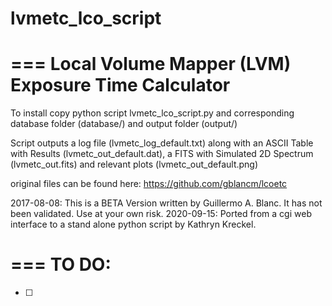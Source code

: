 # lvmetc_lco_script

=== 
Local Volume Mapper (LVM) Exposure Time Calculator
===

To install copy python script lvmetc_lco_script.py and corresponding database folder (database/) and output folder (output/)

Script outputs a log file (lvmetc_log_default.txt) along with an ASCII Table with Results (lvmetc_out_default.dat), a FITS with Simulated 2D Spectrum (lvmetc_out.fits) and relevant plots (lvmetc_out_default.png)

original files can be found here: https://github.com/gblancm/lcoetc


2017-08-08: This is a BETA Version written by Guillermo A. Blanc. It has not been validated. Use at your own risk.
2020-09-15: Ported from a cgi web interface to a stand alone python script by Kathryn Kreckel.


=== 
TO DO: 
===

- [ ] 
